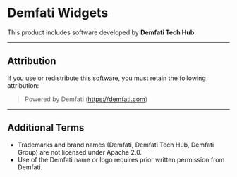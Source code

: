 # Demfati Widgets

This product includes software developed by **Demfati Tech Hub**.

---

## Attribution
If you use or redistribute this software, you must retain the following attribution:

> Powered by Demfati (https://demfati.com)

---

## Additional Terms
- Trademarks and brand names (Demfati, Demfati Tech Hub, Demfati Group) are not licensed under Apache 2.0.
- Use of the Demfati name or logo requires prior written permission from Demfati.
